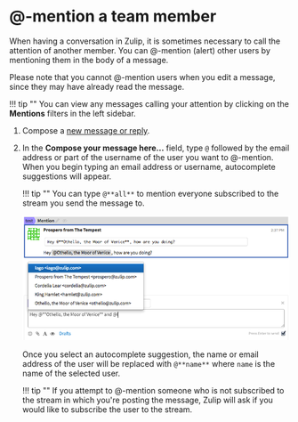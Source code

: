 # @-mention a team member

When having a conversation in Zulip, it is sometimes necessary to call the
attention of another member. You can @-mention (alert) other users by
mentioning them in the body of a message.

Please note that you cannot @-mention users when you edit a message, since
they may have already read the message.

!!! tip ""
    You can view any messages calling your attention by clicking on the
    **Mentions** filters in the left sidebar.

1. Compose a [new message or reply](/help/reply-to-a-message).
2. In the **Compose your message here...** field, type `@` followed by the
email address or part of the username of the user you want to @-mention.
When you begin typing an email address or username, autocomplete suggestions
will appear.

    !!! tip ""
        You can type `@**all**` to mention everyone subscribed to the stream you
        send the message to.

    ![Mention](/static/images/help/mention-screenshot.png)

    Once you select an autocomplete suggestion, the name or email address of
the user will be replaced with  `@**name**` where `name` is the name of the
selected user.

    !!! tip ""
        If you attempt to @-mention someone who is not subscribed to the
        stream in which you're posting the message, Zulip will ask if you
        would like to subscribe the user to the stream.
